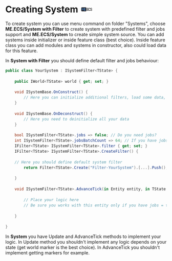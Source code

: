 # Creating System ![](Logo-Tiny.png)
To create system you can use menu command on folder "Systems", choose **ME.ECS/System with Filter** to create system with predefined filter and jobs support and **ME.ECS/System** to create simple system source. 
You can add systems inside initializer or inside feature class (best choice). Inside feature class you can add modules and systems in constructor, also could load data for this feature.

In **System with Filter** you should define default filter and jobs behaviour:
```csharp
public class YourSystem : ISystemFilter<TState> {
    
    public IWorld<TState> world { get; set; }
    
    void ISystemBase.OnConstruct() {
        // Here you can initialize additional filters, load some data, or cache references to features
    }
    
    void ISystemBase.OnDeconstruct() {
        // Here you need to deinitialize all your data
    }
    
    bool ISystemFilter<TState>.jobs => false; // Do you need jobs?
    int ISystemFilter<TState>.jobsBatchCount => 64; // If you have jobs, how it should be batched?
    IFilter<TState> ISystemFilter<TState>.filter { get; set; }
    IFilter<TState> ISystemFilter<TState>.CreateFilter() {
        
	// Here you should define default system filter
        return Filter<TState>.Create("Filter-YourSystem").[...].Push();
        
    }

    void ISystemFilter<TState>.AdvanceTick(in Entity entity, in TState state, in float deltaTime) {

        // Place your logic here
        // Be sure you works with this entity only if you have jobs = true

    }

}
```

In **System** you have Update and AdvanceTick methods to implement your logic.
In Update method you shouldn't implement any logic depends on your state (get world marker is the best choice). In AdvanceTick you shouldn't implement getting markers for example.
